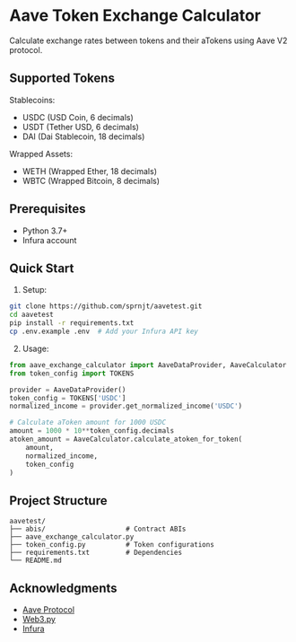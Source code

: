 # Aave Token Exchange Calculator

Calculate exchange rates between tokens and their aTokens using Aave V2 protocol.

## Supported Tokens

Stablecoins:
- USDC (USD Coin, 6 decimals)
- USDT (Tether USD, 6 decimals)
- DAI (Dai Stablecoin, 18 decimals)

Wrapped Assets:
- WETH (Wrapped Ether, 18 decimals)
- WBTC (Wrapped Bitcoin, 8 decimals)

## Prerequisites

- Python 3.7+
- Infura account

## Quick Start

1. Setup:
```bash
git clone https://github.com/sprnjt/aavetest.git
cd aavetest
pip install -r requirements.txt
cp .env.example .env  # Add your Infura API key
```

2. Usage:
```python
from aave_exchange_calculator import AaveDataProvider, AaveCalculator
from token_config import TOKENS

provider = AaveDataProvider()
token_config = TOKENS['USDC']
normalized_income = provider.get_normalized_income('USDC')

# Calculate aToken amount for 1000 USDC
amount = 1000 * 10**token_config.decimals
atoken_amount = AaveCalculator.calculate_atoken_for_token(
    amount, 
    normalized_income,
    token_config
)
```

## Project Structure
```
aavetest/
├── abis/                    # Contract ABIs
├── aave_exchange_calculator.py
├── token_config.py          # Token configurations
├── requirements.txt         # Dependencies
└── README.md
```

## Acknowledgments
- [Aave Protocol](https://aave.com/)
- [Web3.py](https://web3py.readthedocs.io/)
- [Infura](https://infura.io/)

